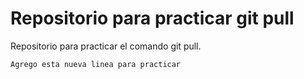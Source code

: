 # Repositorio para practicar git pull
Repositorio para practicar el comando git pull.

`Agrego esta nueva linea para practicar`
